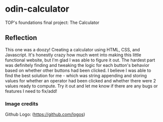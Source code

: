 # odin-calculator
TOP's foundations final project: The Calculator

## Reflection
This one was a doozy! Creating a calculator using HTML, CSS, and Javascript. It's honestly crazy how much went into making this little functional website, but I'm glad I was able to figure it out. The hardest part was definitely finding and tweaking the logic for each button's behavior based on whether other buttons had been clicked. I believe I was able to find the best solution for me - which was string appending and storing values for whether an operator had been clicked and whether there were 2 values ready to compute. Try it out and let me know if there are any bugs or features I need to fix/add!

### Image credits
Github Logo: (https://github.com/logos)